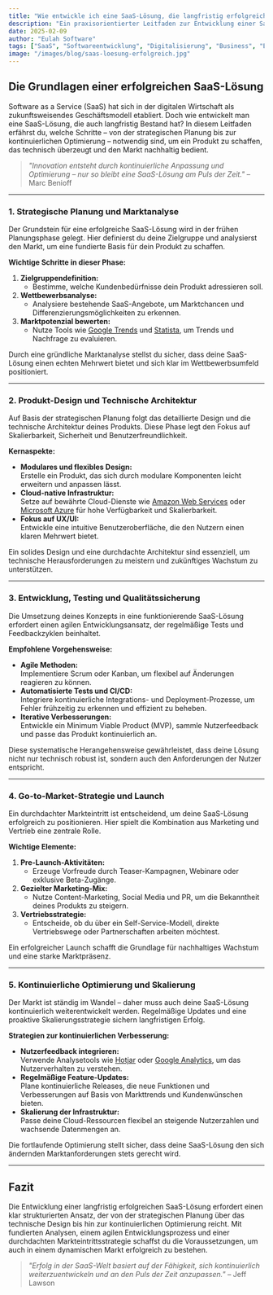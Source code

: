 ```yaml
---
title: "Wie entwickle ich eine SaaS-Lösung, die langfristig erfolgreich bleibt?"
description: "Ein praxisorientierter Leitfaden zur Entwicklung einer SaaS-Lösung, die nicht nur heute, sondern auch langfristig erfolgreich ist – von der strategischen Planung bis zur kontinuierlichen Optimierung."
date: 2025-02-09
author: "Eulah Software"
tags: ["SaaS", "Softwareentwicklung", "Digitalisierung", "Business", "Erfolg"]
image: "/images/blog/saas-loesung-erfolgreich.jpg"
---
```


## Die Grundlagen einer erfolgreichen SaaS-Lösung

Software as a Service (SaaS) hat sich in der digitalen Wirtschaft als zukunftsweisendes Geschäftsmodell etabliert. Doch wie entwickelt man eine SaaS-Lösung, die auch langfristig Bestand hat? In diesem Leitfaden erfährst du, welche Schritte – von der strategischen Planung bis zur kontinuierlichen Optimierung – notwendig sind, um ein Produkt zu schaffen, das technisch überzeugt und den Markt nachhaltig bedient.

> *"Innovation entsteht durch kontinuierliche Anpassung und Optimierung – nur so bleibt eine SaaS-Lösung am Puls der Zeit."* – Marc Benioff

---

### 1. Strategische Planung und Marktanalyse

Der Grundstein für eine erfolgreiche SaaS-Lösung wird in der frühen Planungsphase gelegt. Hier definierst du deine Zielgruppe und analysierst den Markt, um eine fundierte Basis für dein Produkt zu schaffen.

**Wichtige Schritte in dieser Phase:**

1. **Zielgruppendefinition:**  
   - Bestimme, welche Kundenbedürfnisse dein Produkt adressieren soll.
2. **Wettbewerbsanalyse:**  
   - Analysiere bestehende SaaS-Angebote, um Marktchancen und Differenzierungsmöglichkeiten zu erkennen.
3. **Marktpotenzial bewerten:**  
   - Nutze Tools wie [Google Trends](https://trends.google.com) und [Statista](https://www.statista.com), um Trends und Nachfrage zu evaluieren.

Durch eine gründliche Marktanalyse stellst du sicher, dass deine SaaS-Lösung einen echten Mehrwert bietet und sich klar im Wettbewerbsumfeld positioniert.

---

### 2. Produkt-Design und Technische Architektur

Auf Basis der strategischen Planung folgt das detaillierte Design und die technische Architektur deines Produkts. Diese Phase legt den Fokus auf Skalierbarkeit, Sicherheit und Benutzerfreundlichkeit.

**Kernaspekte:**

- **Modulares und flexibles Design:**  
  Erstelle ein Produkt, das sich durch modulare Komponenten leicht erweitern und anpassen lässt.
- **Cloud-native Infrastruktur:**  
  Setze auf bewährte Cloud-Dienste wie [Amazon Web Services](https://aws.amazon.com) oder [Microsoft Azure](https://azure.microsoft.com) für hohe Verfügbarkeit und Skalierbarkeit.
- **Fokus auf UX/UI:**  
  Entwickle eine intuitive Benutzeroberfläche, die den Nutzern einen klaren Mehrwert bietet.

Ein solides Design und eine durchdachte Architektur sind essenziell, um technische Herausforderungen zu meistern und zukünftiges Wachstum zu unterstützen.

---

### 3. Entwicklung, Testing und Qualitätssicherung

Die Umsetzung deines Konzepts in eine funktionierende SaaS-Lösung erfordert einen agilen Entwicklungsansatz, der regelmäßige Tests und Feedbackzyklen beinhaltet.

**Empfohlene Vorgehensweise:**

- **Agile Methoden:**  
  Implementiere Scrum oder Kanban, um flexibel auf Änderungen reagieren zu können.
- **Automatisierte Tests und CI/CD:**  
  Integriere kontinuierliche Integrations- und Deployment-Prozesse, um Fehler frühzeitig zu erkennen und effizient zu beheben.
- **Iterative Verbesserungen:**  
  Entwickle ein Minimum Viable Product (MVP), sammle Nutzerfeedback und passe das Produkt kontinuierlich an.

Diese systematische Herangehensweise gewährleistet, dass deine Lösung nicht nur technisch robust ist, sondern auch den Anforderungen der Nutzer entspricht.

---

### 4. Go-to-Market-Strategie und Launch

Ein durchdachter Markteintritt ist entscheidend, um deine SaaS-Lösung erfolgreich zu positionieren. Hier spielt die Kombination aus Marketing und Vertrieb eine zentrale Rolle.

**Wichtige Elemente:**

1. **Pre-Launch-Aktivitäten:**  
   - Erzeuge Vorfreude durch Teaser-Kampagnen, Webinare oder exklusive Beta-Zugänge.
2. **Gezielter Marketing-Mix:**  
   - Nutze Content-Marketing, Social Media und PR, um die Bekanntheit deines Produkts zu steigern.
3. **Vertriebsstrategie:**  
   - Entscheide, ob du über ein Self-Service-Modell, direkte Vertriebswege oder Partnerschaften arbeiten möchtest.

Ein erfolgreicher Launch schafft die Grundlage für nachhaltiges Wachstum und eine starke Marktpräsenz.

---

### 5. Kontinuierliche Optimierung und Skalierung

Der Markt ist ständig im Wandel – daher muss auch deine SaaS-Lösung kontinuierlich weiterentwickelt werden. Regelmäßige Updates und eine proaktive Skalierungsstrategie sichern langfristigen Erfolg.

**Strategien zur kontinuierlichen Verbesserung:**

- **Nutzerfeedback integrieren:**  
  Verwende Analysetools wie [Hotjar](https://www.hotjar.com) oder [Google Analytics](https://analytics.google.com), um das Nutzerverhalten zu verstehen.
- **Regelmäßige Feature-Updates:**  
  Plane kontinuierliche Releases, die neue Funktionen und Verbesserungen auf Basis von Markttrends und Kundenwünschen bieten.
- **Skalierung der Infrastruktur:**  
  Passe deine Cloud-Ressourcen flexibel an steigende Nutzerzahlen und wachsende Datenmengen an.

Die fortlaufende Optimierung stellt sicher, dass deine SaaS-Lösung den sich ändernden Marktanforderungen stets gerecht wird.

---

## Fazit

Die Entwicklung einer langfristig erfolgreichen SaaS-Lösung erfordert einen klar strukturierten Ansatz, der von der strategischen Planung über das technische Design bis hin zur kontinuierlichen Optimierung reicht. Mit fundierten Analysen, einem agilen Entwicklungsprozess und einer durchdachten Markteintrittsstrategie schaffst du die Voraussetzungen, um auch in einem dynamischen Markt erfolgreich zu bestehen.

> *"Erfolg in der SaaS-Welt basiert auf der Fähigkeit, sich kontinuierlich weiterzuentwickeln und an den Puls der Zeit anzupassen."* – Jeff Lawson
